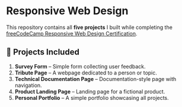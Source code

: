 # Responsive Web Design 

This repository contains all **five projects** I built while completing the  
[freeCodeCamp Responsive Web Design Certification](https://www.freecodecamp.org/learn).

## 📁 Projects Included
1. **Survey Form** – Simple form collecting user feedback.
2. **Tribute Page** – A webpage dedicated to a person or topic.
3. **Technical Documentation Page** – Documentation-style page with navigation.
4. **Product Landing Page** – Landing page for a fictional product.
5. **Personal Portfolio** – A simple portfolio showcasing all projects.


